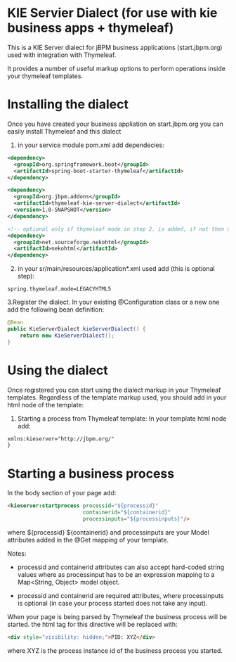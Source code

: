 # KIE Servier Dialect (for use with kie business apps + thymeleaf)

This is a KIE Server dialect for jBPM business applications (start.jbpm.org) used 
with integration with Thymeleaf. 

It provides a number of useful markup options to perform operations inside your 
thymeleaf templates. 

# Installing the dialect
Once you have created your business appliation on start.jbpm.org you can easily install
Thymeleaf and this dialect

1. in your service module pom.xml add dependecies:
```xml
<dependency>
  <groupId>org.springframework.boot</groupId>
  <artifactId>spring-boot-starter-thymeleaf</artifactId>
</dependency>

<dependency>
  <groupId>org.jbpm.addons</groupId>
  <artifactId>thymeleaf-kie-server-dialect</artifactId>
  <version>1.0-SNAPSHOT</version>
</dependency>

<!-- optional only if thymeleaf mode in step 2. is added, if not then dont need this depends -->
<dependency>
  <groupId>net.sourceforge.nekohtml</groupId>
  <artifactId>nekohtml</artifactId>
</dependency>
```

2. in your sr/main/resources/application*.xml used add (this is optional step):

```
spring.thymeleaf.mode=LEGACYHTML5
```

3.Register the dialect. In your existing @Configuration
class or a new one add the following bean definition:

```java
@Bean
public KieServerDialect kieServerDialect() {
    return new KieServerDialect();
}
```
# Using the dialect
Once registered you can start using the dialect markup in your Thymeleaf templates.
Regardless of the template markup used, you should add in your html node of the template:

1. Starting a process from Thymeleaf template:
In your template html node add:

```html
xmlns:kieserver="http://jbpm.org/"
}
```

# Starting a business process
In the body section of your page add:
```html
<kieserver:startprocess processid="${processid}" 
                        containerid="${containerid}" 
                        processinputs="${processinputs}"/>
```

where ${processid} ${containerid} and processinputs are your Model attributes added in the 
@Get mapping of your template. 

Notes:
* processid and containerid attributes can also accept hard-coded string values
where as processinput has to be an expression mapping to a Map<String, Object> model object.

* processid and containerid are required attributes,
where processinputs is optional (in case your process started does not take any input).

When your page is being parsed by Thymeleaf the business process will be started. 
the html tag for this directive will be replaced with:

```html
<div style="visibility: hidden;">PID: XYZ</div>
```

where XYZ is the process instance id of the business process you started.